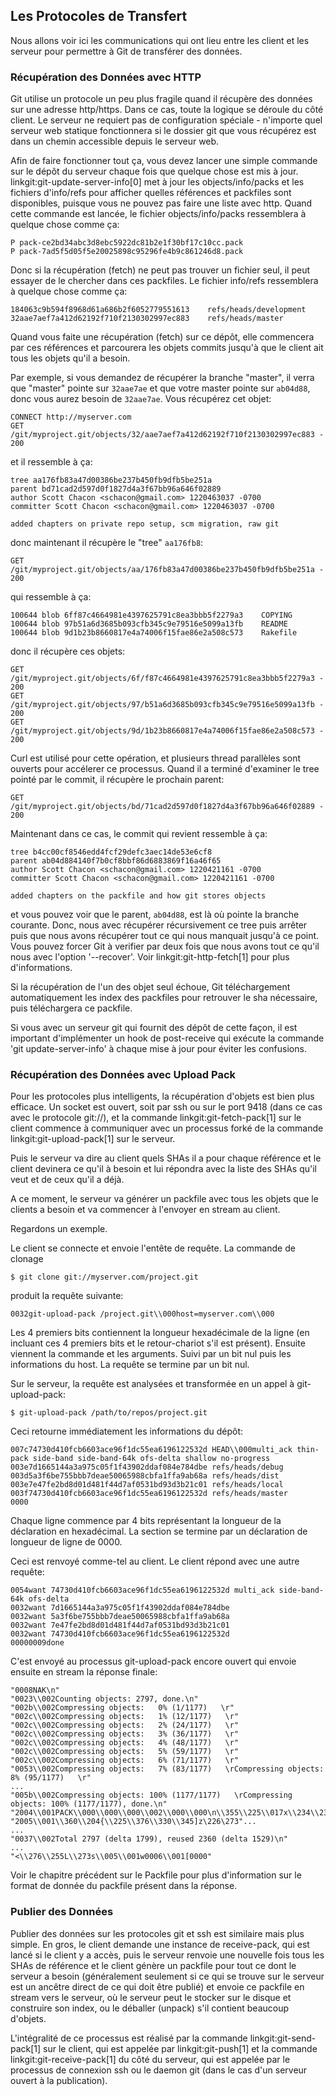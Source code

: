 ## Les Protocoles de Transfert ##

Nous allons voir ici les communications qui ont lieu entre les client
et les serveur pour permettre à Git de transférer des données.

### Récupération des Données avec HTTP ###

Git utilise un protocole un peu plus fragile quand il récupère des données
sur une adresse http/https. Dans ce cas, toute la logique se déroule du côté
client. Le serveur ne requiert pas de configuration spéciale - n'importe
quel serveur web statique fonctionnera si le dossier git que vous récupérez
est dans un chemin accessible depuis le serveur web.

Afin de faire fonctionner tout ça, vous devez lancer une simple commande sur
le dépôt du serveur chaque fois que quelque chose est mis à jour.
linkgit:git-update-server-info[0] met à jour les objects/info/packs et les
fichiers d'info/refs pour afficher quelles références et packfiles sont
disponibles, puisque vous ne pouvez pas faire une liste avec http.
Quand cette commande est lancée, le fichier objects/info/packs ressemblera
à quelque chose comme ça:

	P pack-ce2bd34abc3d8ebc5922dc81b2e1f30bf17c10cc.pack
	P pack-7ad5f5d05f5e20025898c95296fe4b9c861246d8.pack

Donc si la récupération (fetch) ne peut pas trouver un fichier seul, il peut
essayer de le chercher dans ces packfiles. Le fichier info/refs ressemblera
à quelque chose comme ça:

	184063c9b594f8968d61a686b2f6052779551613	refs/heads/development
	32aae7aef7a412d62192f710f2130302997ec883	refs/heads/master

Quand vous faite une récupération (fetch) sur ce dépôt, elle commencera par
ces références et parcourera les objets commits jusqu'à que le client
ait tous les objets qu'il a besoin.

Par exemple, si vous demandez de récupérer la branche "master", il verra que
"master" pointe sur <code>32aae7ae</code> et que votre master pointe sur
<code>ab04d88</code>, donc vous aurez besoin de <code>32aae7ae</code>.
Vous récupérez cet objet:

	CONNECT http://myserver.com
	GET /git/myproject.git/objects/32/aae7aef7a412d62192f710f2130302997ec883 - 200
	
et il ressemble à ça:

	tree aa176fb83a47d00386be237b450fb9dfb5be251a
	parent bd71cad2d597d0f1827d4a3f67bb96a646f02889
	author Scott Chacon <schacon@gmail.com> 1220463037 -0700
	committer Scott Chacon <schacon@gmail.com> 1220463037 -0700

	added chapters on private repo setup, scm migration, raw git

donc maintenant il récupère le "tree" <code>aa176fb8</code>:

	GET /git/myproject.git/objects/aa/176fb83a47d00386be237b450fb9dfb5be251a - 200

qui ressemble à ça:

	100644 blob 6ff87c4664981e4397625791c8ea3bbb5f2279a3	COPYING
	100644 blob 97b51a6d3685b093cfb345c9e79516e5099a13fb	README
	100644 blob 9d1b23b8660817e4a74006f15fae86e2a508c573	Rakefile

donc il récupère ces objets:

	GET /git/myproject.git/objects/6f/f87c4664981e4397625791c8ea3bbb5f2279a3 - 200
	GET /git/myproject.git/objects/97/b51a6d3685b093cfb345c9e79516e5099a13fb - 200
	GET /git/myproject.git/objects/9d/1b23b8660817e4a74006f15fae86e2a508c573 - 200

Curl est utilisé pour cette opération, et plusieurs thread parallèles sont
ouverts pour accélerer ce processus. Quand il a terminé d'examiner le tree
pointé par le commit, il récupère le prochain parent:
	
	GET /git/myproject.git/objects/bd/71cad2d597d0f1827d4a3f67bb96a646f02889 - 200

Maintenant dans ce cas, le commit qui revient ressemble à ça:

	tree b4cc00cf8546edd4fcf29defc3aec14de53e6cf8
	parent ab04d884140f7b0cf8bbf86d6883869f16a46f65
	author Scott Chacon <schacon@gmail.com> 1220421161 -0700
	committer Scott Chacon <schacon@gmail.com> 1220421161 -0700

	added chapters on the packfile and how git stores objects

et vous pouvez voir que le parent, <code>ab04d88</code>, est là où pointe la
branche courante. Donc, nous avec récupérer récursivement ce tree puis arrêter
puis que nous avons récupérer tout ce qui nous manquait jusqu'à ce point. Vous
pouvez forcer Git à verifier par deux fois que nous avons tout ce qu'il nous
avec l'option '--recover'. Voir linkgit:git-http-fetch[1] pour plus
d'informations.

Si la récupération de l'un des objet seul échoue, Git téléchargement
automatiquement les index des packfiles pour retrouver le sha nécessaire,
puis téléchargera ce packfile.

Si vous avec un serveur git qui fournit des dépôt de cette façon, il est
important d'implémenter un hook de post-receive qui exécute la commande
'git update-server-info' à chaque mise à jour pour éviter les confusions.

### Récupération des Données avec Upload Pack ###

Pour les protocoles plus intelligents, la récupération d'objets est bien plus
efficace. Un socket est ouvert, soit par ssh ou sur le port 9418 (dans ce cas
avec le protocole git://), et la commande linkgit:git-fetch-pack[1] sur le
client commence à communiquer avec un processus forké de la commande
linkgit:git-upload-pack[1] sur le serveur.

Puis le serveur va dire au client quels SHAs il a pour chaque référence
et le client devinera ce qu'il à besoin et lui répondra avec la liste
des SHAs qu'il veut et de ceux qu'il a déjà.

A ce moment, le serveur va générer un packfile avec tous les objets que le
clients a besoin et va commencer à l'envoyer en stream au client.

Regardons un exemple.

Le client se connecte et envoie l'entête de requête. La commande de clonage

	$ git clone git://myserver.com/project.git

produit la requête suivante:

	0032git-upload-pack /project.git\\000host=myserver.com\\000

Les 4 premiers bits contiennent la longueur hexadécimale de la ligne (en
incluant ces 4 premiers bits et le retour-chariot s'il est présent).
Ensuite viennent la commande et les arguments. Suivi par un bit nul puis
les informations du host. La requête se termine par un bit nul.

Sur le serveur, la requête est analysées et transformée en un appel
à git-upload-pack:

 	$ git-upload-pack /path/to/repos/project.git

Ceci retourne immédiatement les informations du dépôt:

	007c74730d410fcb6603ace96f1dc55ea6196122532d HEAD\\000multi_ack thin-pack side-band side-band-64k ofs-delta shallow no-progress
	003e7d1665144a3a975c05f1f43902ddaf084e784dbe refs/heads/debug
	003d5a3f6be755bbb7deae50065988cbfa1ffa9ab68a refs/heads/dist
	003e7e47fe2bd8d01d481f44d7af0531bd93d3b21c01 refs/heads/local
	003f74730d410fcb6603ace96f1dc55ea6196122532d refs/heads/master
	0000

Chaque ligne commence par 4 bits représentant la longueur de la déclaration
en hexadécimal. La section se termine par un déclaration de longueur de ligne
de 0000.

Ceci est renvoyé comme-tel au client. Le client répond avec une autre requête:

	0054want 74730d410fcb6603ace96f1dc55ea6196122532d multi_ack side-band-64k ofs-delta
	0032want 7d1665144a3a975c05f1f43902ddaf084e784dbe
	0032want 5a3f6be755bbb7deae50065988cbfa1ffa9ab68a
	0032want 7e47fe2bd8d01d481f44d7af0531bd93d3b21c01
	0032want 74730d410fcb6603ace96f1dc55ea6196122532d
	00000009done

C'est envoyé au processus git-upload-pack encore ouvert qui envoie ensuite
en stream la réponse finale:

	"0008NAK\n"
	"0023\\002Counting objects: 2797, done.\n"
	"002b\\002Compressing objects:   0% (1/1177)   \r"
	"002c\\002Compressing objects:   1% (12/1177)   \r"
	"002c\\002Compressing objects:   2% (24/1177)   \r"
	"002c\\002Compressing objects:   3% (36/1177)   \r"
	"002c\\002Compressing objects:   4% (48/1177)   \r"
	"002c\\002Compressing objects:   5% (59/1177)   \r"
	"002c\\002Compressing objects:   6% (71/1177)   \r"
	"0053\\002Compressing objects:   7% (83/1177)   \rCompressing objects:   8% (95/1177)   \r"
	...
	"005b\\002Compressing objects: 100% (1177/1177)   \rCompressing objects: 100% (1177/1177), done.\n"
	"2004\\001PACK\\000\\000\\000\\002\\000\\000\n\\355\\225\\017x\\234\\235\\216K\n\\302"...
	"2005\\001\\360\\204{\\225\\376\\330\\345]z\226\273"...
	...
	"0037\\002Total 2797 (delta 1799), reused 2360 (delta 1529)\n"
	...
	"<\\276\\255L\\273s\\005\\001w0006\\001[0000"
	
Voir le chapitre précédent sur le Packfile pour plus d'information sur le
format de donnée du packfile présent dans la réponse.
	
### Publier des Données ###

Publier des données sur les protocoles git et ssh est similaire mais plus
simple. En gros, le client demande une instance de receive-pack, qui est lancé
si le client y a accès, puis le serveur renvoie une nouvelle fois tous les SHAs
de référence et le client génère un packfile pour tout ce dont le serveur a
besoin (généralement seulement si ce qui se trouve sur le serveur est un
ancêtre direct de ce qui doit être publié) et envoie ce packfile en stream vers
le serveur, où le serveur peut le stocker sur le disque et construire son
index, ou le déballer (unpack) s'il contient beaucoup d'objets.

L'intégralité de ce processus est réalisé par la commande
linkgit:git-send-pack[1] sur le client, qui est appelée par linkgit:git-push[1]
et la commande linkgit:git-receive-pack[1] du côté du serveur, qui est
appelée par le processus de connexion ssh ou le daemon git (dans le cas
d'un serveur ouvert à la publication).